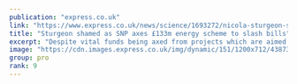 ```yaml
---
publication: "express.co.uk"
link: "https://www.express.co.uk/news/science/1693272/nicola-sturgeon-snp-energy-efficiency-scheme-bills-133-million-empty-promises-cop27"
title: "Sturgeon shamed as SNP axes £133m energy scheme to slash bills"
excerpt: "Despite vital funds being axed from projects which are aimed at lowering household energy bills - the Scottish Government insists it is 'committed to its current plans'."
image: "https://cdn.images.express.co.uk/img/dynamic/151/1200x712/4387388.jpg?r=1667832836001"
group: pro
rank: 9
---
```

